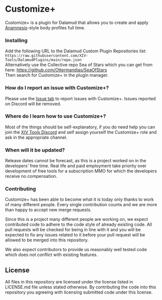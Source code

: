 # Customize+
Customize+ is a plugin for Dalamud that allows you to create and apply [Anamnesis](https://github.com/imchillin/Anamnesis)-style body profiles full time.

### Installing
Add the following URL to the Dalamud Custom Plugin Repositories list:  
`https://raw.githubusercontent.com/XIV-Tools/DalamudPlugins/main/repo.json`  
Alternatively use the Collective repo Sea of Stars which you can get from here:
https://github.com/Ottermandias/SeaOfStars  
Then search for Customize+ in the plugin manager.

### How do I report an issue with Customize+?
Please use the [Issue tab](https://github.com/XIV-Tools/CustomizePlus/issues) to report issues with Customize+. Issues reported on Discord will be removed.

### Where do I learn how to use Customize+?
Most of the things should be self-explanatory, if you do need help you can join the [XIV Tools Discord](https://discord.gg/xivtools) and self assign yourself the Customize+ role and ask in the appropriate channel.

### When will it be updated?
Release dates cannot be forecast, as this is a project worked on in the developers' free time. Real life and paid employment take priority over development of free tools for a subscription MMO for which the developers receive no compensation.

### Contributing
Customize+ has been able to become what it is today only thanks to work of many different people. Every single contribution counts and we are more than happy to accept new merge requests.

Since this is a project many different people are working on, we expect contributed code to adhere to the code style of already existing code. All pull requests will be checked for being in line with it and you will be expected to fix any issues related to it before your pull request will be allowed to be merged into this repository.

We also expect contributors to provide us reasonably well tested code which does not conflict with existing features.

## License
All files in this repository are licensed under the license listed in LICENSE.md file unless stated otherwise. By contributing the code into this repository you agreeing with licensing submitted code under this license.
